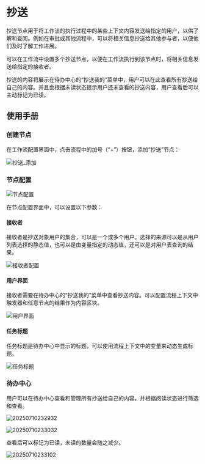 # 抄送

<PluginInfo name="workflow-cc" link="/handbook/workflow-cc"></PluginInfo>

抄送节点用于将工作流的执行过程中的某些上下文内容发送给指定的用户，以供了解和查阅。例如在审批或其他流程中，可以将相关信息抄送给其他参与者，以便他们及时了解工作进展。

可以在工作流中设置多个抄送节点，以便在工作流执行到该节点时，将相关信息发送给指定的接收者。

抄送的内容将展示在待办中心的“抄送我的”菜单中，用户可以在此查看所有抄送给自己的内容。并且会根据未读状态提示用户还未查看的抄送内容，用户查看后可以主动标记为已读。

## 使用手册

### 创建节点

在工作流配置界面中，点击流程中的加号（“+”）按钮，添加“抄送”节点：

![抄送_添加](https://static-docs.nocobase.com/20250710222842.png)

### 节点配置

![节点配置](https://static-docs.nocobase.com/20250710224041.png)

在节点配置界面中，可以设置以下参数：

#### 接收者

接收者是抄送对象用户的集合，可以是一个或多个用户。选择的来源可以是从用户列表选择的静态值，也可以是由变量指定的动态值，还可以是对用户表查询的结果。

![接收者配置](https://static-docs.nocobase.com/20250710224421.png)

#### 用户界面

接收者需要在待办中心的“抄送我的”菜单中查看抄送内容。可以配置流程上下文中触发器和任意节点的结果作为内容区块。

![用户界面](https://static-docs.nocobase.com/20250710225400.png)

#### 任务标题

任务标题是待办中心中显示的标题，可以使用流程上下文中的变量来动态生成标题。

![任务标题](https://static-docs.nocobase.com/20250710225603.png)

### 待办中心

用户可以在待办中心查看和管理所有抄送给自己的内容，并根据阅读状态进行筛选和查看。

![20250710232932](https://static-docs.nocobase.com/20250710232932.png)

![20250710233032](https://static-docs.nocobase.com/20250710233032.png)

查看后可以标记为已读，未读的数量会随之减少。

![20250710233102](https://static-docs.nocobase.com/20250710233102.png)
